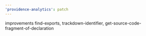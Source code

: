 ```yaml
---
'providence-analytics': patch
---
```


improvements find-exports, trackdown-identifier, get-source-code-fragment-of-declaration
